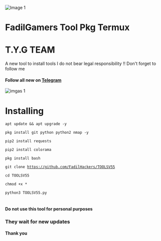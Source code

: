![Image 1](https://raw.githubusercontent.com/mr-sami-x/admin-ye/main/PicsArt_04-05-03.17.28~2.png)
# FadilGamers Tool Pkg Termux
# T.Y.G TEAM # 
A new tool to install tools
I do not bear legal responsibility !!
Don't forget to follow me
#### Follow all new on [Telegram](https://t.me/Hack_4x)
![imgas 1](https://c.top4top.io/p_229057adp1.jpg)

# Installing
<code>apt update && apt upgrade -y</code>

<code>pkg install git python python2 nmap -y</code>

<code>pip2 install requests </code>

<code>pip2 install colorama </code>

<code>pkg install bash </code>

<code>git clone https://github.com/FadilHackers/TOOLSV55</code>

<code>cd TOOLSV55</code>

<code>chmod +x *</code>

<code>python3 TOOLSV55.py </code><br><br>


#### Do not use this tool for personal purposes
### They wait for new updates
#### Thank you